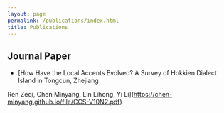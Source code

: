 ```yaml
---
layout: page
permalink: /publications/index.html
title: Publications
---
```



## Journal Paper
- [How Have the Local Accents Evolved? A Survey of Hokkien Dialect Island in Tongcun, Zhejiang

Ren Zeqi, Chen Minyang, Lin Lihong, Yi Li](https://chen-minyang.github.io/file/CCS-V10N2.pdf)